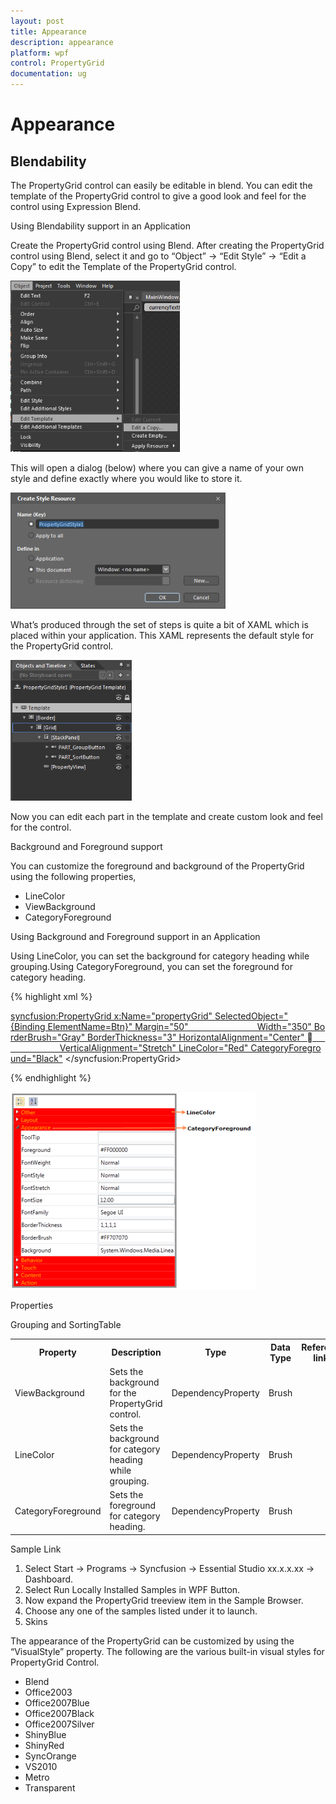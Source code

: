 ```yaml
---
layout: post
title: Appearance
description: appearance
platform: wpf
control: PropertyGrid 
documentation: ug
---
```


# Appearance

## Blendability

The PropertyGrid control can easily be editable in blend. You can edit the template of the PropertyGrid control to give a good look and feel for the control using Expression Blend.

Using Blendability support in an Application

Create the PropertyGrid control using Blend. After creating the PropertyGrid control using Blend, select it and go to “Object” -> “Edit Style” -> “Edit a Copy” to edit the Template of the PropertyGrid control.



![](Appearance_images/Appearance_img1.png)





This will open a dialog (below) where you can give a name of your own style and define exactly where you would like to store it.



![](Appearance_images/Appearance_img2.png)





What’s produced through the set of steps is quite a bit of XAML which is placed within your application. This XAML represents the default style for the PropertyGrid control.



![](Appearance_images/Appearance_img3.png)





Now you can edit each part in the template and create custom look and feel for the control.

Background and Foreground support

You can customize the foreground and background of the PropertyGrid using the following properties,

* LineColor
* ViewBackground
* CategoryForeground

Using Background and Foreground support in an Application

Using LineColor, you can set the background for category heading while grouping.Using CategoryForeground, you can set the foreground for category heading.



{% highlight xml %}



<syncfusion:PropertyGrid x:Name="propertyGrid" SelectedObject="{Binding ElementName=Btn}" Margin="50"                            Width="350" BorderBrush="Gray" BorderThickness="3" HorizontalAlignment="Center"                          VerticalAlignment="Stretch" LineColor="Red" CategoryForeground="Black">
</syncfusion:PropertyGrid>


{% endhighlight %}


![](Appearance_images/Appearance_img4.png)





Properties

Grouping and SortingTable

<table>
<tr>
<th>
Property </th><th>
Description </th><th>
Type </th><th>
Data Type </th><th>
Reference links </th></tr>
<tr>
<td>
ViewBackground</td><td>
Sets the background for the PropertyGrid control.</td><td>
DependencyProperty</td><td>
Brush</td><td>
</td></tr>
<tr>
<td>
LineColor</td><td>
Sets the background for category heading while grouping.</td><td>
DependencyProperty</td><td>
Brush</td><td>
</td></tr>
<tr>
<td>
CategoryForeground</td><td>
Sets the foreground for category heading.</td><td>
DependencyProperty</td><td>
Brush</td><td>
</td></tr>
</table>


Sample Link

1. Select Start -> Programs -> Syncfusion -> Essential Studio xx.x.x.xx -> Dashboard.
2. Select Run Locally Installed Samples in WPF Button.
3. Now expand the PropertyGrid treeview item in the Sample Browser.
4. Choose any one of the samples listed under it to launch. 
5. Skins



The appearance of the PropertyGrid can be customized by using the “VisualStyle” property. The following are the various built-in visual styles for PropertyGrid Control.

* Blend
* Office2003
* Office2007Blue
* Office2007Black
* Office2007Silver
* ShinyBlue
* ShinyRed
* SyncOrange
* VS2010
* Metro
* Transparent



